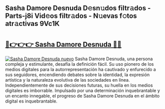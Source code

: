 ## Sasha Damore Desnuda D𝚎sn𝚞dos filtr𝚊dos - Parts-j8i Vid𝚎os filtr𝚊dos - N𝚞evas f𝚘tos atr𝚊ctivas 9Vc1K

# <h2><a href="http://mb4bf2.tromn.icu/?c=Sasha+Damore+Desnuda">🔗👉👉👉 Sasha Damore Desnuda 🔗🔗</a></h2>

[![Sasha Damore Desnuda nuevo](https://i.imgur.com/pEAQMta.gif)](http://mb4bf2.tromn.icu/?c=Sasha+Damore+Desnuda)
Sasha Damore Desnuda, una persona compleja y estimulante, desafía la definición fácil. Su uso pionero de los medios digitales para la autorrepresentación ha cautivado y enfurecido a sus seguidores, encendiendo debates sobre la identidad, la expresión artística y la naturaleza evolutiva de las sociedades en línea. Independientemente de sus decisiones futuras, su huella en los medios digitales es imborrable. Impulsado por una determinación inquebrantable y un encanto innegable, el progreso de Sasha Damore Desnuda en el ámbito digital es inquebrantable.
